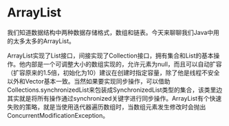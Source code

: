 # ArrayList

我们知道数据结构中两种数据存储格式，数组和链表。今天来聊聊我们Java中用的太多太多的ArrayList。

ArrayList实现了List接口，间接实现了Collection接口，拥有集合和List的基本操作。他内部是一个可调整大小的数组实现的，允许元素为null，而且可以自动扩容（扩容原来的1.5倍，初始化为10）建议在创建时指定容量，除了他是线程不安全以外和Vector基本一致。当然如果要实现同步操作，可以借助Collections.synchronizedList来包装成SynchronizedList类型的集合，该类里边其实就是将所有操作通过synchronized关键字进行同步操作。ArrayList有个快速失败的策略，就是当使用迭代器遍历数组时，当数组元素发生修改时会抛出ConcurrentModificationException。











